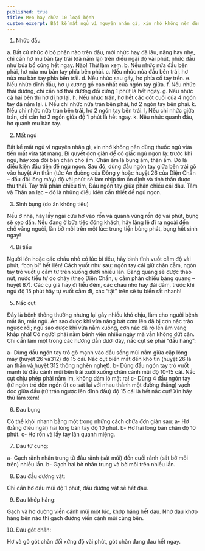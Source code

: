 ```yaml
---
published: true
title: Mẹo hay chữa 10 loại bệnh
custom_excerpt: Bất kể mất ngủ vì nguyên nhân gì, xin nhớ không nên dùng thuốc ngủ vừa tiền mất vừa tật mang.
---
```


1. Nhức đầu

a. Bất cứ nhức ở bộ phận nào trên đầu, mới nhức hay đã lâu, nặng hay nhẹ, chỉ cần hơ mu bàn tay trái (đã nắm lại) trên điếu ngải độ vài phút, nhức đầu như búa bổ cũng hết ngay. Nào! Thử làm xem.
b. Nếu nhức nửa đầu bên phải, hơ nửa mu bàn tay phía bên phải.
c. Nếu nhức nửa đầu bên trái, hơ nửa mu bàn tay phía bên trái.
d. Nếu nhức sau gáy, hơ phía cổ tay trên.
e. Nếu nhức đỉnh đầu, hơ ụ xương gồ cao nhất của ngón tay giữa.
f. Nếu nhức thái dương, chỉ cần hơ thái dương đối xứng 1 phút là hết ngay.
g. Nếu nhức cả hai bên thì hơ đi hơ lại.
h. Nếu nhức trán, hơ hết các đốt cuối của 4 ngón tay đã nắm lại.
i. Nếu chỉ nhức nửa trán bên phải, hơ 2 ngón tay bên phải.
k. Nếu chỉ nhức nửa trán bên trái, hơ 2 ngón tay bên trái.
l. Nếu chỉ nhức giữa trán, chỉ cần hơ 2 ngón giữa độ 1 phút là hết ngay.
k. Nếu nhức quanh đầu, hơ quanh mu bàn tay.

2. Mất ngủ

Bất kể mất ngủ vì nguyên nhân gì, xin nhớ không nên dùng thuốc ngủ vừa tiền mất vừa tật mang. Bí quyết đơn giản để có giấc ngủ ngon là: trước khi ngủ, hãy xoa đôi bàn chân cho ấm. Chân ấm là bụng ấm, thân ấm. Đó là điều kiện đầu tiên để ngủ ngon. Sau đó, dùng đầu ngón tay giữa bên trái gõ vào huyệt An thần (tức Ấn đường của Đông y hoặc huyệt 26 của Diện Chẩn – đầu đôi lông mày) độ vài phút sẽ làm nhịp tim ổn định và tinh thần được thư thái. Tay trái phản chiếu tim, Đầu ngón tay giữa phản chiếu cái đầu. Tâm và Thân an lạc – đó là những điều kiện cần thiết để ngủ ngon.

3. Sình bụng (do ăn không tiêu)

Nếu ở nhà, hãy lấy ngải cứu hơ vào rốn và quanh vùng rốn độ vài phút, bụng sẽ xẹp dần. Nếu đang ở bữa tiệc đông khách, hãy lặng lẽ đi ra ngoài đến chỗ vắng người, lăn bờ môi trên một lúc: trung tiện bùng phát, bụng hết sình ngay!

4. Bí tiểu

Người lớn hoặc các cháu nhỏ có lúc bí tiểu, hãy bình tĩnh vuốt cằm độ vài phút, “cơn bí” hết liền! Cách vuốt như sau: ngón tay cái giữ chân cằm, ngón tay trỏ vuốt ụ cằm từ trên xuống dưới nhiều lần. Bàng quang sẽ được tháo nút, nước tiểu tự do chảy (theo Diện Chẩn, ụ cằm phản chiếu bàng quang – huyệt 87). Các cụ già hay đi tiểu đêm, các cháu nhỏ hay đái dầm, trước khi ngủ độ 15 phút hãy tự vuốt cằm đi, các “tật” trên sẽ tự biến rất nhanh!

5. Nấc cụt

Đây là bệnh thông thường nhưng lại gây nhiều khó chịu, làm cho người bệnh mất ăn, mất ngủ. Ăn sao được khi vừa nâng bát cơm lên đã bị cơn nấc trào ngược rồi; ngủ sao được khi vừa nằm xuống, cơn nấc đã rộ lên âm vang khắp nhà! Có người phải nằm bệnh viện nhiều ngày mà vẫn không dứt căn. Chỉ cần làm một trong các hướng dẫn dưới đây, nấc cụt sẽ phải “đầu hàng”:

a- Dùng đầu ngón tay trỏ gõ mạnh vào đầu sống mũi nằm giữa cặp lông mày (huyệt 26 và312) độ 15 cái. Nấc cụt biến mất đến khó tin (huyệt 26 là an thần và huyệt 312 thông nghẽn nghẹt).
b- Dùng đầu ngón tay trỏ vuốt mạnh từ đầu cánh mũi bên trái xuôi xuống chân cánh mũi độ 10-15 cái. Nấc cụt chịu phép phải nằm im, không dám ló mặt ra!
c- Dùng 4 đầu ngón tay (từ ngón trỏ đến ngón út co sát lại với nhau thành một đường thẳng) vạch dọc giữa đầu (từ trán ngược lên đỉnh đầu) độ 15 cái là hết nấc cụt! Xin hãy thử làm xem!

6. Đau bụng

Có thể khỏi nhanh bằng một trong những cách chữa đơn giản sau:
a- Hơ (bằng điếu ngải) hai lòng bàn tay độ 10 phút.
b- Hơ hai lòng bàn chân độ 10 phút.
c- Hơ rốn và lấy tay lăn quanh miệng.

7. Đau tử cung:

a- Gạch rãnh nhân trung từ đầu rãnh (sát mũi) đến cuối rãnh (sát bờ môi trên) nhiều lần.
b- Gạch hai bờ nhân trung và bờ môi trên nhiều lần.

8. Đau đầu dương vật:

Chỉ cần hơ đầu mũi độ 1 phút, đầu dương vật sẽ hết đau.

9. Đau khớp háng:

Gạch và hơ đường viền cánh mũi một lúc, khớp háng hết đau. Nhớ đau khớp háng bên nào thì gạch đường viền cánh mũi cùng bên.

10. Đau gót chân:

Hơ và gõ gót chân đối xứng độ vài phút, gót chân đang đau hết ngay.